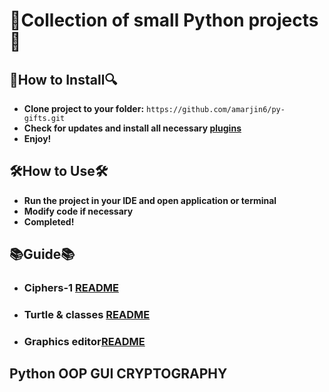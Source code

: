 # 🐍Collection of small Python projects🐍

## 🔎**How to Install**🔍
* **Clone project to your folder:** `https://github.com/amarjin6/py-gifts.git`
* **Check for updates and install all necessary [plugins](https://github.com/amarjin6/py-gifts/requirements)**
* **Enjoy!**

## 🛠**How to Use**🛠
* **Run the project in your IDE and open application or terminal**
* **Modify code if necessary**
* **Completed!**

## 📚**Guide**📚
* ### **Ciphers-1** [README](https://github.com/amarjin6/py-gifts/tree/master/ciphers-v1)

* ### **Turtle & classes** [README](https://github.com/amarjin6/py-gifts/tree/master/turtle%20%26%20classes)

* ### **Graphics editor**[README](https://github.com/amarjin6/py-gifts/tree/master/graphics%20editor)

## Python OOP GUI CRYPTOGRAPHY
